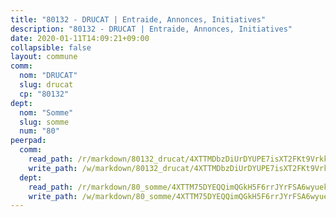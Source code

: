 ```yaml
---
title: "80132 - DRUCAT | Entraide, Annonces, Initiatives"
description: "80132 - DRUCAT | Entraide, Annonces, Initiatives"
date: 2020-01-11T14:09:21+09:00
collapsible: false
layout: commune
comm:
  nom: "DRUCAT"
  slug: drucat
  cp: "80132"
dept:
  nom: "Somme"
  slug: somme
  num: "80"
peerpad:
  comm:
    read_path: /r/markdown/80132_drucat/4XTTMDbzDiUrDYUPE7isXT2FKt9Vrkk5FA29ShmyC1BQWahVP
    write_path: /w/markdown/80132_drucat/4XTTMDbzDiUrDYUPE7isXT2FKt9Vrkk5FA29ShmyC1BQWahVP-K3TgUSfYsSWQLkKU2G7C8bMebjWcKLPsCRnU6hbtdrVwkn4pyWqsSGAKkbqyw9LJn4726b6WEcekq3B1xud6JoRfdAAmWRB8rJNfeKXTxh5CaPixokHWsnGW4qxuanAsUUviqgE9
  dept:
    read_path: /r/markdown/80_somme/4XTTM75DYEQQimQGkH5F6rrJYrFSA6wyuekdgioEx7v45YjSw
    write_path: /w/markdown/80_somme/4XTTM75DYEQQimQGkH5F6rrJYrFSA6wyuekdgioEx7v45YjSw-K3TgTuB1DbUNHuFo9Fhh6JTUriPx8E5izGkmw9RSNTjUtMFPoZhqqp87szE8th3EytWSHGdhUuQUPjam8aJZh1SdH8pL3ibgUbMdNhU17kjAmSa49LMB2GjXvVwDVurE8mgce3XM
---
```


